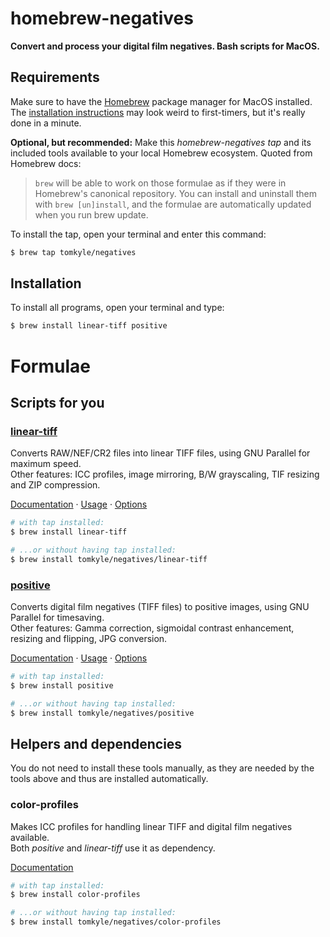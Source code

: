 
# homebrew-negatives

**Convert and process your digital film negatives. Bash scripts for MacOS.**



## Requirements

Make sure to have the [Homebrew](https://brew.sh/) package manager for MacOS installed. The [installation instructions](https://brew.sh/) may look weird to first-timers, but it's really done in a minute. 

**Optional, but recommended:** Make this *homebrew-negatives* *tap* and its included tools available to your local Homebrew ecosystem. Quoted from Homebrew docs: 
> `brew` will be able to work on those formulae as if they were in Homebrew's canonical repository. You can install and uninstall them with `brew [un]install`, and the formulae are automatically updated when you run brew update.

To install the tap, open your terminal and enter this command:

```bash
$ brew tap tomkyle/negatives
```



## Installation

To install all programs, open your terminal and type:


```bash
$ brew install linear-tiff positive
```


# Formulae

## Scripts for you

### [linear-tiff](https://github.com/tomkyle/negatives-linear-tiff) 

Converts RAW/NEF/CR2 files into linear TIFF files, using GNU Parallel for maximum speed.  
Other features: ICC profiles, image mirroring, B/W grayscaling, TIF resizing and ZIP compression.  

[Documentation](https://github.com/tomkyle/negatives-linear-tiff) &middot;
[Usage](https://github.com/tomkyle/negatives-linear-tiff#usage) &middot; 
[Options](https://github.com/tomkyle/negatives-linear-tiff#options)

```bash
# with tap installed:
$ brew install linear-tiff

# ...or without having tap installed:
$ brew install tomkyle/negatives/linear-tiff
```

### [positive](https://github.com/tomkyle/negatives-positive) 

Converts digital film negatives (TIFF files) to positive images, using GNU Parallel for timesaving.  
Other features: Gamma correction, sigmoidal contrast enhancement, resizing and flipping, JPG conversion.
  
[Documentation](https://github.com/tomkyle/negatives-positive) &middot; 
[Usage](https://github.com/tomkyle/negatives-positive#usage) &middot; 
[Options](https://github.com/tomkyle/negatives-positive#options)

```bash
# with tap installed:
$ brew install positive

# ...or without having tap installed:
$ brew install tomkyle/negatives/positive
```



## Helpers and dependencies

You do not need to install these tools manually, as they are needed by the tools above and thus are installed automatically.

### color-profiles 

Makes ICC profiles for handling linear TIFF and digital film negatives available.  
Both *positive* and *linear-tiff* use it as dependency.  

[Documentation](https://github.com/tomkyle/negatives-color-profiles)

```bash
# with tap installed:
$ brew install color-profiles

# ...or without having tap installed:
$ brew install tomkyle/negatives/color-profiles
```


